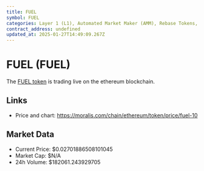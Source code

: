 ```yaml
---
title: FUEL
symbol: FUEL
categories: Layer 1 (L1), Automated Market Maker (AMM), Rebase Tokens, Decentralized Insurance , Layer 2 (L2)
contract_address: undefined
updated_at: 2025-01-27T14:49:09.267Z
---
```


# FUEL (FUEL)
The [FUEL token](https://moralis.com/chain/ethereum/token/price/fuel-10) is trading live on the ethereum blockchain.

## Links
- Price and chart: https://moralis.com/chain/ethereum/token/price/fuel-10

## Market Data
- Current Price: $0.02701886508101045
- Market Cap: $N/A
- 24h Volume: $182061.243929705
